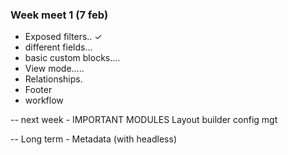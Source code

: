 
### Week meet 1 (7 feb)


- Exposed filters.. &check;
- different fields...
- basic custom blocks....
- View mode.....
- Relationships.
- Footer
- workflow

-- next week - IMPORTANT MODULES
 Layout builder
 config mgt

-- Long term - Metadata (with headless)
